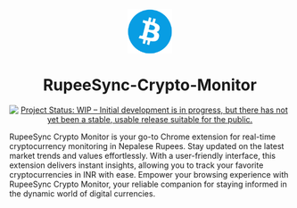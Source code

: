 <div align="center">
    <img src="./images/icon128.png" align="center" alt="ashiish-covid-stats-icon" width="80px" height="80px"/>

<h1 align="center" style="border: 0;"> RupeeSync-Crypto-Monitor </h1>

[![Project Status: WIP – Initial development is in progress, but there has not yet been a stable, usable release suitable for the public.](https://www.repostatus.org/badges/latest/wip.svg)](https://www.repostatus.org/#wip)

</div>

RupeeSync Crypto Monitor is your go-to Chrome extension for real-time cryptocurrency monitoring in Nepalese Rupees. Stay updated on the latest market trends and values effortlessly. With a user-friendly interface, this extension delivers instant insights, allowing you to track your favorite cryptocurrencies in INR with ease. Empower your browsing experience with RupeeSync Crypto Monitor, your reliable companion for staying informed in the dynamic world of digital currencies.
